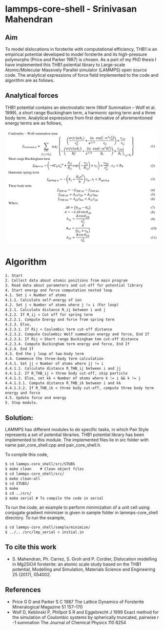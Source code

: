 # lammps-core-shell - Srinivasan Mahendran
## Aim
To model dislocations in forsterite with computational efficiency, THB1 is an empirical potential developed to model
forsterite and its high-pressure polymorphs (Price and Parker 1987) is chosen. As a part of my PhD thesis I have
implemented this THB1 potential library to Large-scale Atomic/Molecular Massively Parallel simulator (LAMMPS) open
source code. The analytical expressions of force field implemented to the code and algorithm are as follows.

## Analytical forces
THB1 potential contains an electrostatic term (Wolf Summation – Wolf et al. 1999), a short range Buckingham term, a
harmonic spring term and a three body term. Analytical expressions from first derivative of aforementioned energy terms
are as follows,

![Equations](showroom/equations.png)

# Algorithm
```
1. Start
2. Collect data about atomic positions from main program
3. Read data about parameters and cut-off for potential library
4. Start energy and force computation nested loop
4.1. Set i < Number of atoms
4.1.1. Calculate self-energy of ion
4.2. Set j < Number of atoms where j != i (For loop)
4.2.1. Calculate distance R_ij between i and j
4.2.2. If R_ij < Cut off for spring term
4.2.2.1. Compute Energy and force from spring term
4.2.3. Else,
4.2.3.1. If Rij < Coulombic term cut-off distance
4.2.3.2. Compute Coulombic Wolf summation energy and force, End If
4.2.3.3. If Rij < Short range Buckingham tem cut-off distance
4.2.3.4. Compute Buckingham term energy and force, End If
4.2.4. End If
4.3. End the j loop of two-body term
4.4. Commence the three-body term calculation
4.4.1. Set jj < Number of atoms where jj != i
4.4.1.1. Calculate distance R_THB_ij between i and jj
4.4.1.2. If R_THB_ij > three body cut-off, skip particle
4.4.1.3. Else, set kk < Number of atoms where k != i && k != j
4.4.1.3.1. Compute distance R_THB_ik between i and kk
4.4.1.3.2. If R_THB_ik < three body cut-off, compute three body term energy and force
4.5. Update force and energy
5. Stop module.
```
## Solution:
LAMMPS has different modules to do specific tasks, in which Pair Style represents a set of potential libraries. THB1
potential library has been implemented to this module. The implemented files lie in src folder with name
pair_core_shell.cpp and pair_core_shell.h.

To compile this code,
```
$ cd lammps-core_shell/src/STUBS
$ make clean    # Clean object files
$ cd lammps-core_shell/src/
$ make clean-all
$ cd STUBS/
$ make
$ cd ../src/
$ make serial # To compile the code in serial
```

To run the code, an example to perform minimization of a unit cell using conjugate gradient minimizer is given in sample
folder in lammps-core_shell directory. To run the example,
```
$ cd lammps-core_shell/sample/minimize/
$ ../.. /src/lmp_serial < initial.in
```
## To cite this work

* S. Mahendran, Ph. Carrez, S. Groh and P. Cordier, Dislocation modelling in Mg2SiO4 forsterite: an atomic scale study based on the THB1 potential, Modelling and Simulation, Materials Science and Engineering 25 (2017), 054002.

## References
* Price G D and Parker S C 1987 The Lattice Dynamics of Forsterite Mineralogical Magazine 51 157–170
* Wolf D, Keblinski P, Phillpot S R and Eggebrecht J 1999 Exact method for the simulation of Coulombic systems
by spherically truncated, pairwise r -1 summation The Journal of Chemical Physics 110 8254
